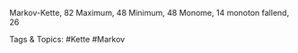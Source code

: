 Markov-Kette, 82
Maximum, 48
Minimum, 48
Monome, 14
monoton fallend, 26

   Tags & Topics:
   #Kette
   #Markov